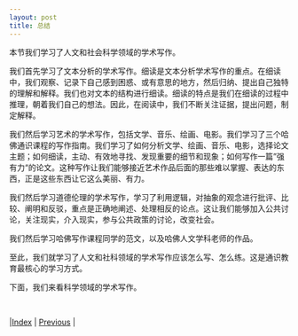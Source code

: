 ```yaml
---
layout: post
title: 总结
---
```


本节我们学习了人文和社会科学领域的学术写作。

我们首先学习了文本分析的学术写作。细读是文本分析学术写作的重点。在细读中，我们观察、记录下自己感到困惑、或有意思的地方，然后归纳、提出自己独特的理解和解释。我们也对文本的结构进行细读。细读的特点是我们在细读的过程中推理，朝着我们自己的想法。因此，在阅读中，我们不断关注证据，提出问题，制定解释。

我们然后学习艺术的学术写作，包括文学、音乐、绘画、电影。我们学习了三个哈佛通识课程的写作指南。我们学习了如何分析文学、绘画、音乐、电影，选择论文主题；如何细读，主动、有效地寻找、发现重要的细节和现象；如何写作一篇”强有力“的论文。这种写作让我们能够接近艺术作品后面的那些难以掌握、表达的东西，正是这些东西让它这么美丽、有力。

我们然后学习道德伦理的学术写作，学习了利用逻辑，对抽象的观念进行批评、比较、阐明和反驳，重点是正确地阐述、处理相反的论点。这让我们能够加入公共讨论，关注现实，介入现实，参与公共政策的讨论，改变社会。

我们然后学习哈佛写作课程同学的范文，以及哈佛人文学科老师的作品。

至此，我们就学习了人文和社科领域的学术写作应该怎么写、怎么练。这是通识教育最核心的学习方式。

下面，我们来看科学领域的学术写作。

<br/>

|[Index](../) | [Previous](4-12-teach) |
